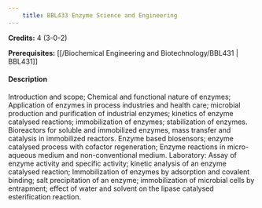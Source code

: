 ```yaml
---
    title: BBL433 Enzyme Science and Engineering
---
```

**Credits:** 4 (3-0-2)



**Prerequisites:** [[/Biochemical Engineering and Biotechnology/BBL431 | BBL431]]

#### Description 
Introduction and scope; Chemical and functional nature of enzymes; Application of enzymes in process industries and health care; microbial production and purification of industrial enzymes; kinetics of enzyme catalysed reactions; immobilization of enzymes; stabilization of enzymes. Bioreactors for soluble and immobilized enzymes, mass transfer and catalysis in immobilized reactors. Enzyme based biosensors; enzyme catalysed process with cofactor regeneration; Enzyme reactions in micro-aqueous medium and non-conventional medium. Laboratory: Assay of enzyme activity and specific activity; kinetic analysis of an enzyme catalysed reaction; Immobilization of enzymes by adsorption and covalent binding; salt precipitation of an enzyme; immobilization of microbial cells by entrapment; effect of water and solvent on the lipase catalysed esterification reaction.